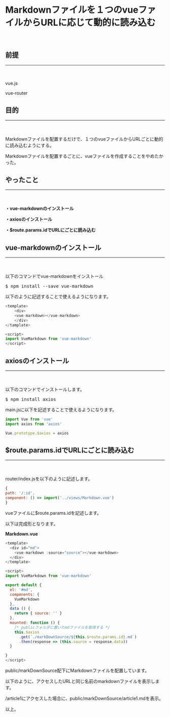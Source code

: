 # Markdownファイルを１つのvueファイルからURLに応じて動的に読み込む
　

## 前提
***
　

vue.js

vue-router

## 目的
***
　

Markdownファイルを配置するだけで、１つのvueファイルからURLごとに動的に読み込むようにする。

Markdownファイルを配置するごとに、vueファイルを作成することをやめたかった。
　

## やったこと
***
　

**・vue-markdownのインストール**

**・axiosのインストール**

**・$route.params.idでURLにごとに読み込む**

## vue-markdownのインストール
***
　

以下のコマンドでvue-markdownをインストール

<kbd>$ npm install --save vue-markdown</kbd>

以下のように記述することで使えるようになります。

```javascript
<template>
    <div>
    <vue-markdown></vue-markdown>
    </div>
</tamplate>

<script>
import VueMarkdown from 'vue-markdown'
</script>
```

## axiosのインストール
***
　

以下のコマンドでインストールします。

<kbd>$ npm install axios</kbd>

main.jsに以下を記述することで使えるようになります。

```javascript
import Vue from 'vue'
import axios from 'axios'

Vue.prototype.$axios = axios
```

## $route.params.idでURLにごとに読み込む
***
　

router/index.jsを以下のように記述します。


```javascript
{
path: '/:id',
component: () => import('../views/Markdown.vue')
}
```

vueファイルに$route.params.idを記述します。

以下は完成形となります。

**Markdown.vue**

```javascript
<template>
  <div id="md">
    <vue-markdown :source="source"></vue-markdown>
  </div>
</template>

<script>
import VueMarkdown from 'vue-markdown'

export default {
  el: '#md',
  components: {
    VueMarkdown
  },
  data () {
    return { source: '' }
  },
  mounted: function () {
    /* publicフォルダに置いたmdファイルを取得する */
    this.$axios
      .get(`./markDownSource/${this.$route.params.id}.md`)
      .then(response => (this.source = response.data))
  }

}
</script>
```

public/markDownSource配下にMarkdownファイルを配置しています。

以下のように、アクセスしたURLと同じ名前のmarkdownファイルを表示します。

/article1にアクセスした場合に、public/markDownSource/article1.mdを表示。

以上。